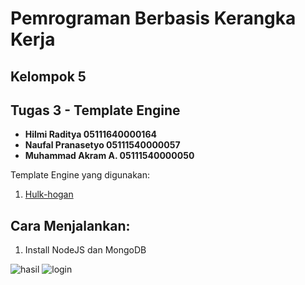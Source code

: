 # Pemrograman Berbasis Kerangka Kerja
## Kelompok 5
## Tugas 3 - Template Engine
   
   - **Hilmi Raditya       05111640000164**
   - **Naufal Pranasetyo   05111540000057**
   - **Muhammad Akram A.   05111540000050**

Template Engine yang digunakan: 
1. [Hulk-hogan](https://www.mongodb.com/)
   
## Cara Menjalankan:
1. Install NodeJS dan MongoDB

![hasil](/hasil1.png)
![login](/hasil2.png)
